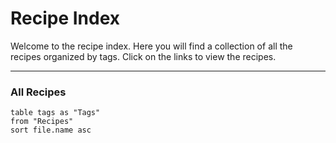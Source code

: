 # Recipe Index

Welcome to the recipe index. Here you will find a collection of all the recipes organized by tags. Click on the links to view the recipes.

---

### All Recipes
```dataview
table tags as "Tags"
from "Recipes"
sort file.name asc
